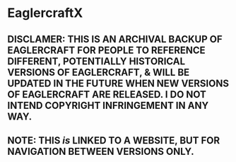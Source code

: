 # EaglercraftX
## **DISCLAMER: THIS IS AN ARCHIVAL BACKUP OF EAGLERCRAFT FOR PEOPLE TO REFERENCE DIFFERENT, POTENTIALLY HISTORICAL VERSIONS OF EAGLERCRAFT, & WILL BE UPDATED IN THE FUTURE WHEN NEW VERSIONS OF EAGLERCRAFT ARE RELEASED. I DO NOT INTEND COPYRIGHT INFRINGEMENT IN ANY WAY.**
## **NOTE: THIS _is_ LINKED TO A WEBSITE, BUT FOR NAVIGATION BETWEEN VERSIONS ONLY.**
